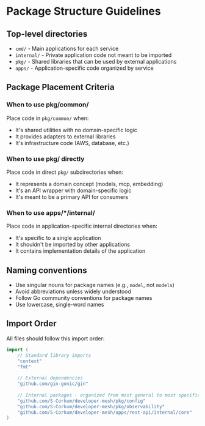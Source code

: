# Package Structure Guidelines

## Top-level directories
- `cmd/` - Main applications for each service
- `internal/` - Private application code not meant to be imported
- `pkg/` - Shared libraries that can be used by external applications
- `apps/` - Application-specific code organized by service

## Package Placement Criteria

### When to use pkg/common/
Place code in `pkg/common/` when:
- It's shared utilities with no domain-specific logic
- It provides adapters to external libraries
- It's infrastructure code (AWS, database, etc.)

### When to use pkg/ directly
Place code in direct `pkg/` subdirectories when:
- It represents a domain concept (models, mcp, embedding)
- It's an API wrapper with domain-specific logic
- It's meant to be a primary API for consumers

### When to use apps/*/internal/
Place code in application-specific internal directories when:
- It's specific to a single application
- It shouldn't be imported by other applications
- It contains implementation details of the application

## Naming conventions
- Use singular nouns for package names (e.g., `model`, not `models`)
- Avoid abbreviations unless widely understood
- Follow Go community conventions for package names
- Use lowercase, single-word names

## Import Order
All files should follow this import order:
```go
import (
    // Standard library imports
    "context"
    "fmt"
    
    // External dependencies
    "github.com/gin-gonic/gin"
    
    // Internal packages - organized from most general to most specific
    "github.com/S-Corkum/developer-mesh/pkg/config"
    "github.com/S-Corkum/developer-mesh/pkg/observability"
    "github.com/S-Corkum/developer-mesh/apps/rest-api/internal/core"
)
```
